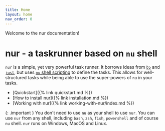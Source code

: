 ```yaml
---
title: Home
layout: home
nav_order: 0
---
```


Welcome to the nur documentation!

# nur - a taskrunner based on `nu` shell

`nur` is a simple, yet very powerful task runner. It borrows ideas from [`b5`](https://github.com/team23/b5)
and [`just`](https://github.com/casey/just), but uses [`nu` shell scripting](https://www.nushell.sh/book/programming_in_nu.md)
to define the tasks. This allows for well-structured tasks while being able to use the super-powers of `nu`
in your tasks.

* [Quickstart]({% link quickstart.md %})
* [How to install nur]({% link installation.md %})
* [Working with nur]({% link working-with-nur/index.md %})

{: .important }
You don't need to use `nu` as your shell to use `nur`. You can use `nur` from any shell, including `bash`,
`zsh`, `fish`, `powershell` and of course `nu` shell. `nur` runs on Windows, MacOS and Linux.

